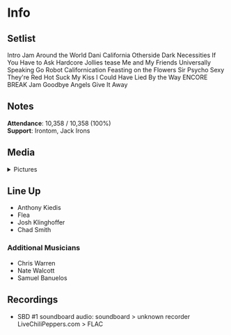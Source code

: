# Info

## Setlist

Intro Jam
Around the World
Dani California
Otherside
Dark Necessities
If You Have to Ask
Hardcore Jollies tease
Me and My Friends
Universally Speaking
Go Robot
Californication
Feasting on the Flowers
Sir Psycho Sexy
They're Red Hot
Suck My Kiss
I Could Have Lied
By the Way
ENCORE BREAK
Jam
Goodbye Angels
Give It Away

## Notes

**Attendance**: 10,358 / 10,358 (100%)
<br>
**Support**: Irontom, Jack Irons

## Media 

<details>
  <summary>Pictures</summary>
  <!--<img alt="Setlist" title="Setlist" src="_.jpg" height="200" />
  <img alt="Clipping" title="Clipping" src="_.jpg" height="200" />
  <img alt="Flyer" title="Flyer" src="_.jpg" height="200" />-->
</details>

## Line Up

* Anthony Kiedis
* Flea
* Josh Klinghoffer
* Chad Smith

### Additional Musicians

* Chris Warren  
* Nate Walcott  
* Samuel Banuelos

## Recordings

* SBD #1 soundboard audio: soundboard > unknown recorder LiveChiliPeppers.com > FLAC
